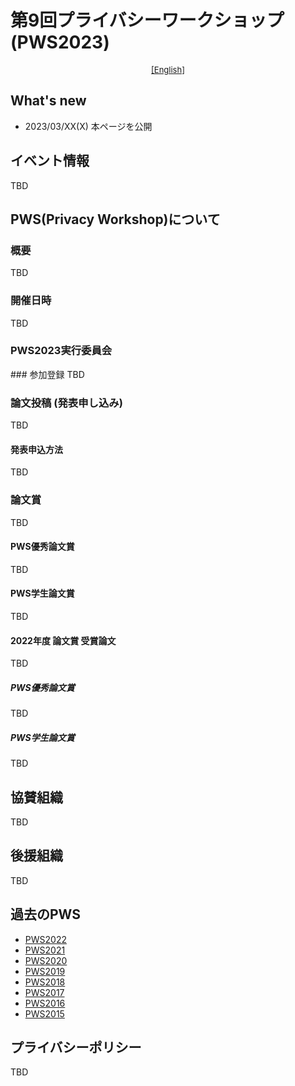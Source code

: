# 第9回プライバシーワークショップ (PWS2023)

<div style="text-align: center;">
 <font size="2">
  <a href="./index_e.html">[English]</a>
 </font>
</div>

## What's new
- 2023/03/XX(X) 本ページを公開

## イベント情報
TBD

## PWS(Privacy Workshop)について
### 概要
TBD

### 開催日時
TBD


<h3>PWS2023実行委員会 </h3>
### 参加登録
TBD


### 論文投稿 (発表申し込み)
TBD

#### 発表申込方法
TBD


### 論文賞
TBD

#### PWS優秀論文賞
TBD

#### PWS学生論文賞
TBD

#### 2022年度 論文賞 受賞論文
TBD
##### PWS優秀論文賞
TBD

##### PWS学生論文賞
TBD
## 協賛組織
TBD


## 後援組織

TBD

## 過去のPWS
- [PWS2022](https://www.iwsec.org/pws/20221/)
- [PWS2021](https://www.iwsec.org/pws/2021/)
- [PWS2020](https://www.iwsec.org/pws/2020/)
- [PWS2019](https://www.iwsec.org/pws/2019/)
- [PWS2018](https://www.iwsec.org/pws/2018/)
- [PWS2017](https://www.iwsec.org/pws/2017/)
- [PWS2016](https://www.iwsec.org/pws/2016/)
- [PWS2015](https://www.iwsec.org/pws/2015/)

## プライバシーポリシー
TBD


